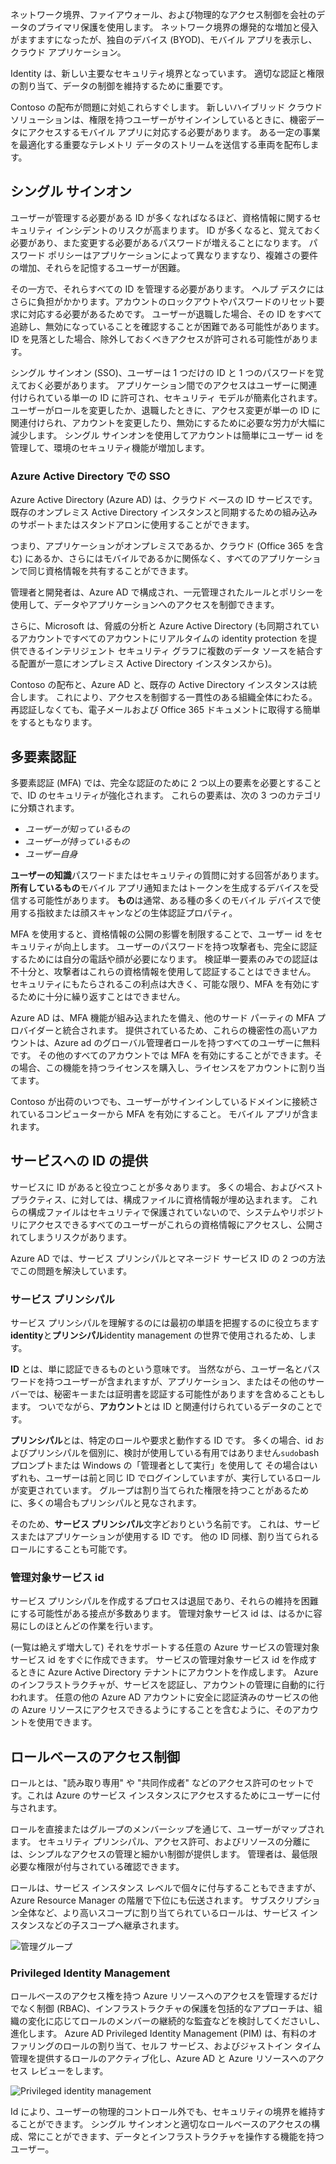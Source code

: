 ネットワーク境界、ファイアウォール、および物理的なアクセス制御を会社のデータのプライマリ保護を使用します。 ネットワーク境界の爆発的な増加と侵入がますますになったが、独自のデバイス (BYOD)、モバイル アプリを表示し、クラウド アプリケーション。 

Identity は、新しい主要なセキュリティ境界となっています。 適切な認証と権限の割り当て、データの制御を維持するために重要です。

Contoso の配布が問題に対処これらすぐします。 新しいハイブリッド クラウド ソリューションは、権限を持つユーザーがサインインしているときに、機密データにアクセスするモバイル アプリに対応する必要があります。 ある一定の事業を最適化する重要なテレメトリ データのストリームを送信する車両を配布します。

## <a name="single-sign-on"></a>シングル サインオン

ユーザーが管理する必要がある ID が多くなればなるほど、資格情報に関するセキュリティ インシデントのリスクが高まります。 ID が多くなると、覚えておく必要があり、また変更する必要があるパスワードが増えることになります。 パスワード ポリシーはアプリケーションによって異なりますなり、複雑さの要件の増加、それらを記憶するユーザーが困難。

その一方で、それらすべての ID を管理する必要があります。 ヘルプ デスクにはさらに負担がかかります。アカウントのロックアウトやパスワードのリセット要求に対応する必要があるためです。 ユーザーが退職した場合、その ID をすべて追跡し、無効になっていることを確認することが困難である可能性があります。 ID を見落とした場合、除外しておくべきアクセスが許可される可能性があります。

シングル サインオン (SSO)、ユーザーは 1 つだけの ID と 1 つのパスワードを覚えておく必要があります。 アプリケーション間でのアクセスはユーザーに関連付けられている単一の ID に許可され、セキュリティ モデルが簡素化されます。 ユーザーがロールを変更したか、退職したときに、アクセス変更が単一の ID に関連付けられ、アカウントを変更したり、無効にするために必要な労力が大幅に減少します。 シングル サインオンを使用してアカウントは簡単にユーザー id を管理して、環境のセキュリティ機能が増加します。

### <a name="sso-with-azure-active-directory"></a>Azure Active Directory での SSO

Azure Active Directory (Azure AD) は、クラウド ベースの ID サービスです。 既存のオンプレミス Active Directory インスタンスと同期するための組み込みのサポートまたはスタンドアロンに使用することができます。

つまり、アプリケーションがオンプレミスであるか、クラウド (Office 365 を含む) にあるか、さらにはモバイルであるかに関係なく、すべてのアプリケーションで同じ資格情報を共有することができます。 

管理者と開発者は、Azure AD で構成され、一元管理されたルールとポリシーを使用して、データやアプリケーションへのアクセスを制御できます。

さらに、Microsoft は、脅威の分析と Azure Active Directory (も同期されているアカウントですべてのアカウントにリアルタイムの identity protection を提供できるインテリジェント セキュリティ グラフに複数のデータ ソースを結合する配置が一意にオンプレミス Active Directory インスタンスから)。

Contoso の配布と、Azure AD と、既存の Active Directory インスタンスは統合します。 これにより、アクセスを制御する一貫性のある組織全体にわたる。 再認証しなくても、電子メールおよび Office 365 ドキュメントに取得する簡単をするともなります。

## <a name="multi-factor-authentication"></a>多要素認証

多要素認証 (MFA) では、完全な認証のために 2 つ以上の要素を必要とすることで、ID のセキュリティが強化されます。 これらの要素は、次の 3 つのカテゴリに分類されます。

- *ユーザーが知っているもの*
- *ユーザーが持っているもの*
- *ユーザー自身*

**ユーザーの知識**パスワードまたはセキュリティの質問に対する回答があります。 **所有しているもの**モバイル アプリ通知またはトークンを生成するデバイスを受信する可能性があります。 **もの**は通常、ある種の多くのモバイル デバイスで使用する指紋または顔スキャンなどの生体認証プロパティ。

MFA を使用すると、資格情報の公開の影響を制限することで、ユーザー id をセキュリティが向上します。 ユーザーのパスワードを持つ攻撃者も、完全に認証するためには自分の電話や顔が必要になります。 検証単一要素のみでの認証は不十分と、攻撃者はこれらの資格情報を使用して認証することはできません。 セキュリティにもたらされるこの利点は大きく、可能な限り、MFA を有効にするために十分に繰り返すことはできません。

Azure AD は、MFA 機能が組み込まれたを備え、他のサード パーティの MFA プロバイダーと統合されます。 提供されているため、これらの機密性の高いアカウントは、Azure ad のグローバル管理者ロールを持つすべてのユーザーに無料です。 その他のすべてのアカウントでは MFA を有効にすることができます。その場合、この機能を持つライセンスを購入し、ライセンスをアカウントに割り当てます。

Contoso が出荷のいつでも、ユーザーがサインインしているドメインに接続されているコンピューターから MFA を有効にすること。 モバイル アプリが含まれます。

## <a name="providing-identities-to-services"></a>サービスへの ID の提供

サービスに ID があると役立つことが多々あります。 多くの場合、およびベスト プラクティス、に対しては、構成ファイルに資格情報が埋め込まれます。 これらの構成ファイルはセキュリティで保護されていないので、システムやリポジトリにアクセスできるすべてのユーザーがこれらの資格情報にアクセスし、公開されてしまうリスクがあります。

Azure AD では、サービス プリンシパルとマネージド サービス ID の 2 つの方法でこの問題を解決しています。

### <a name="service-principals"></a>サービス プリンシパル

サービス プリンシパルを理解するのには最初の単語を把握するのに役立ちます**identity**と**プリンシパル**identity management の世界で使用されるため、します。

**ID** とは、単に認証できるものという意味です。 当然ながら、ユーザー名とパスワードを持つユーザーが含まれますが、アプリケーション、またはその他のサーバーでは、秘密キーまたは証明書を認証する可能性がありますを含めることもします。 ついでながら、**アカウント**とは ID と関連付けられているデータのことです。

**プリンシパル**とは、特定のロールや要求と動作する ID です。 多くの場合、id およびプリンシパルを個別に、検討が使用している有用ではありません`sudo`bash プロンプトまたは Windows の「管理者として実行」を使用して その場合はいずれも、ユーザーは前と同じ ID でログインしていますが、実行しているロールが変更されています。 グループは割り当てられた権限を持つことがあるために、多くの場合もプリンシパルと見なされます。

そのため、**サービス プリンシパル**文字どおりという名前です。 これは、サービスまたはアプリケーションが使用する ID です。 他の ID 同様、割り当てられるロールにすることも可能です。 

### <a name="managed-service-identities"></a>管理対象サービス id

サービス プリンシパルを作成するプロセスは退屈であり、それらの維持を困難にする可能性がある接点が多数あります。 管理対象サービス id は、はるかに容易にしのほとんどの作業を行います。 

(一覧は絶えず増大して) それをサポートする任意の Azure サービスの管理対象サービス id をすぐに作成できます。 サービスの管理対象サービス id を作成するときに Azure Active Directory テナントにアカウントを作成します。 Azure のインフラストラクチャが、サービスを認証し、アカウントの管理に自動的に行われます。 任意の他の Azure AD アカウントに安全に認証済みのサービスの他の Azure リソースにアクセスできるようにすることを含むように、そのアカウントを使用できます。

## <a name="role-based-access-control"></a>ロールベースのアクセス制御

ロールとは、"読み取り専用" や "共同作成者" などのアクセス許可のセットです。これは Azure のサービス インスタンスにアクセスするためにユーザーに付与されます。 

ロールを直接またはグループのメンバーシップを通じて、ユーザーがマップされます。 セキュリティ プリンシパル、アクセス許可、およびリソースの分離には、シンプルなアクセスの管理と細かい制御が提供します。 管理者は、最低限必要な権限が付与されている確認できます。

ロールは、サービス インスタンス レベルで個々に付与することもできますが、Azure Resource Manager の階層で下位にも伝送されます。 サブスクリプション全体など、より高いスコープに割り当てられているロールは、サービス インスタンスなどの子スコープへ継承されます。 

<!--TODO: replace with final media which was submitted for Design-for-security-in-azure -->
![管理グループ](../media-draft/3-role-assignment-scope.png)

### <a name="privileged-identity-management"></a>Privileged Identity Management

ロールベースのアクセス権を持つ Azure リソースへのアクセスを管理するだけでなく制御 (RBAC)、インフラストラクチャの保護を包括的なアプローチは、組織の変化に応じてロールのメンバーの継続的な監査などを検討してくださいし、進化します。 Azure AD Privileged Identity Management (PIM) は、有料のオファリングのロールの割り当て、セルフ サービス、およびジャストイン タイム管理を提供するロールのアクティブ化し、Azure AD と Azure リソースへのアクセス レビューをします。

<!--TODO: replace with final media which was submitted for Design-for-security-in-azure -->
![Privileged identity management](../media-COPIED-FROM-DESIGNFORSECURITY/PIM_Dashboard.png)

Id により、ユーザーの物理的コントロール外でも、セキュリティの境界を維持することができます。 シングル サインオンと適切なロールベースのアクセスの構成、常にことができます、データとインフラストラクチャを操作する機能を持つユーザー。